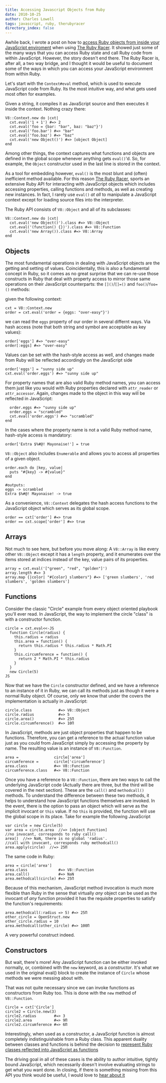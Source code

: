 ```yaml
---
title: Accessing Javascript Objects from Ruby
date: 2010-10-25
author: Charles Lowell
tags: javascript, ruby, therubyracer
directory_index: false
---
```


Awhile back, I wrote a post on how to [access Ruby objects from inside your JavaScript enviroment](/2010/06/30/accessing-ruby-objects-from-V8/) when using [The Ruby Racer](http://github.com/cowboyd/therubyracer). It showed just some of the many ways that you can access Ruby state and call Ruby code from within JavaScript. However, the story doesn't end there. The Ruby Racer is, after all, a two way bridge, and I thought it would be useful to document some of the ways in which you can access your JavaScript environment from within Ruby.

Let's start with the `Context#eval` method, which is used to execute JavaScript code from Ruby. Its the most intuitive way,
and what gets used most often for examples.

Given a string, it compiles it as JavaScript source and then executes it inside the context. Nothing
crazy there:

    V8::Context.new do |cxt|
      cxt.eval('1 + 1') #=> 2
      cxt.eval('foo = {bar: "bar", baz: "baz"}')
      cxt.eval('foo.bar') #=> "bar"
      cxt.eval('foo.baz') #=> "baz"
      cxt.eval('new Object()') #=> [object Object]
    end

Among other things, the context captures what functions and objects are defined in the global scope
whenever anything gets `eval()`'d. So, for example, the `Object` constructor used in the last line is stored
in the context.

As a tool for embedding however, `eval()` is the most blunt and (often) inefficient method available.
For this reason [The Ruby Racer](http://github.com/cowboyd/therubyracer), sports an extensive Ruby API for
interacting with JavaScript objects which includes accessing properties, calling functions and methods, as well
as creating new instances. In fact, I rarely use `eval()` _at all_ to manipulate a JavaScript context
except for loading source files into the interpreter.

The Ruby API consists of `V8::Object` and all of its subclasses:

    V8::Context.new do |cxt|
      cxt.eval('new Object()').class #=> V8::Object
      cxt.eval('(function() {})').class #=> V8::Function
      cxt.eval('new Array()).class #=> V8::Array
    end

## Objects

The most fundamental operations in dealing with JavaScript objects are the getting and setting of values.
Coincidentally, this is also a fundamental concept in Ruby, so it comes as no great surprise that we can re-use
those constructs in Ruby that deal with property access to mirror those same operations on their JavaScript
counterparts: the `[]()`/`[]=()` and `foo()`/`foo=()` methods:

given the following context:

    cxt = V8::Context.new
    order = cxt.eval('order = {eggs: "over-easy"}')

we can read the `eggs` property of our order in several differnt ways.
Via hash access (note that both string and symbol are acceptable as key values):

    order['eggs'] #=> "over-easy"
    order[:eggs] #=> "over-easy"

Values can be set with the hash-style access as well, and changes made from Ruby
will be reflected accordingly on the JavaScript side

    order['eggs'] = "sunny side up"
    cxt.eval('order.eggs') #=> "sunny side up"

For property names that are also valid Ruby method names, you can access them just
like you would with Ruby properties declared with `attr_reader` or `attr_accessor`. Again,
changes made to the object in this way will be reflected in JavaScript:

      order.eggs #=> "sunny side up"
      order.eggs = "scrambled"
      cxt.eval('order.eggs') #=> "scrambled"
    end

In the cases where the property name is not a valid Ruby method name, hash-style access is mandatory:

    order['Extra $%#@! Mayonaise!'] = true

`V8::Object` also includes `Enumerable` and allows you to access all properties of a given object.

    order.each do |key, value|
      puts "#{key} -> #{value}"
    end

    #outputs:
    eggs -> scrambled
    Extra $%#@! Mayonaise! -> true

As a convenience, `V8::Context` delegates the hash access functions to the JavaScript object which serves
as its global scope.

    order == cxt['order'] #=> true
    order == cxt.scope['order'] #=> true

## Arrays

Not much to see here, but before you move along: A `V8::Array` is like every other `V8::Object` except it has a `length` property, and
it enumerates over the items stored at indices instead of the key, value pairs of its properties.

    array = cxt.eval('["green", "red", "golden"]')
    array.length #=> 3
    array.map {|color| "#{color} slumbers"} #=> ['green slumbers', 'red slumbers', 'golden slumbers']

<a name="functions">

</a>

## Functions

Consider the classic "Circle" example from every object oriented playbook you'll ever read. In JavaScript,
the way to implement the circle "class" is with a constructor function.

    circle = cxt.eval<<-JS
      function Circle(radius) {
        this.radius = radius
        this.area = function() {
          return this.radius * this.radius * Math.PI
        }
        this.circumference = function() {
          return 2 * Math.PI * this.radius
        }
      }
      new Circle(5)
    JS

Now that we have the `Circle` constructor defined, and we have a reference to an instance of it in Ruby,
we can call its methods just as though it were a normal Ruby object. Of course, only we know
that under the covers the implementation is actually in JavaScript:

    circle.class            #=> V8::Object
    circle.radius           #=> 5
    circle.area()           #=> 25Π
    circle.circumference()  #=> 10Π

In JavaScript, methods are just object properties that happen to be functions. Therefore, you can get
a reference to the actual function value just as you could from JavaScript simply by accessing the property
by name. The resulting value is an instance of `V8::Function`.

    area =                circle['area']
    circumference =       circle['circumference']
    area.class            #=> V8::Function
    circumference.class   #=> V8::Function

Once you have a reference to a `V8::Function`, there are two ways to call the underlying JavaScript code
(Actually there are three, but the third will be covered in the next section). These are the `call()` and
`methodcall()` methods. To understand the difference between these two methods, it helps to understand how
JavaScript functions themselves are invoked. In the event, there is the option to pass an object
which will serve as the implicit invocant or `this` value. If no `this` is provided, the function will
use the global scope in its place. Take for example the following JavaScript

    var circle = new Circle(5)
    var area = circle.area  //=> [object Function]
    //no invocant, corresponds to ruby call()
    area()  //=> NaN, there is no global 'radius'.
    //call with invocant, corresponds ruby methodcall()
    area.apply(circle)  //=> 25Π

The same code in Ruby:

    area = circle['area']
    area.class              #=> V8::Function
    area.call()             #=> NaN
    area.methodcall(circle) #=> 25Π

Because of this mechanism, JavaScript method invocation is much more flexible than Ruby in the sense that
virtually _any_ object can be used as the invocant of _any_ function provided it has the requisite properties
to satisfy the function's requirements:

    area.methodcall(:radius => 5) #=> 25Π
    other_circle = OpenStruct.new
    other_circle.radius = 10
    area.methodcall(other_circle) #=> 100Π

A very powerful construct indeed.

## Constructors

But wait, there's more! Any JavaScript function can be either invoked normally, or, combined with the `new` keyword,
as a _constructor_. It's what we used in the original eval() block to create the instance of `Circle` whose methods we were messing
about with.

That was not quite necessary since we can invoke functions as constructors from Ruby too. This is done with the `new`
method of `V8::Function`.

    Circle = cxt['Circle']
    circle2 = Circle.new(3)
    circle2.radius        #=> 3
    circle2.area          #=> 9Π
    circle2.circumference #=> 6Π

Interestingly, when used as a constructor, a JavaScript function is almost completely indistinguishable from a Ruby class.
This apparent duality between classes and functions is behind the decision to [represent Ruby classes reflected into JavaScript as functions](/2010/06/30/accessing-ruby-objects-from-V8#classes)

The driving goal in all of these cases is the ability to author intuitive, tightly bound JavaScript, which necessarily doesn't
involve evaluating strings to get what you want done. In closing, if there is something missing from this API you think would
be useful, I would love to [hear about it](http://github.com/cowboyd/therubyracer/issues)
